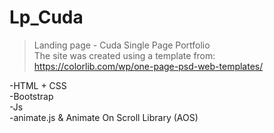 # Lp_Cuda

> Landing page - Cuda Single Page Portfolio  
 The site was created using a template from: https://colorlib.com/wp/one-page-psd-web-templates/  
 
 -HTML + CSS  
 -Bootstrap  
 -Js  
 -animate.js & Animate On Scroll Library (AOS)

